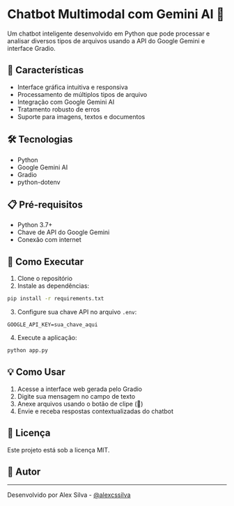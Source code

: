 # Chatbot Multimodal com Gemini AI 🤖

Um chatbot inteligente desenvolvido em Python que pode processar e analisar diversos tipos de arquivos usando a API do Google Gemini e interface Gradio.

## 🌟 Características

- Interface gráfica intuitiva e responsiva
- Processamento de múltiplos tipos de arquivo
- Integração com Google Gemini AI
- Tratamento robusto de erros
- Suporte para imagens, textos e documentos

## 🛠️ Tecnologias

- Python
- Google Gemini AI
- Gradio
- python-dotenv

## 📋 Pré-requisitos

- Python 3.7+
- Chave de API do Google Gemini
- Conexão com internet

## 🚀 Como Executar

1. Clone o repositório
2. Instale as dependências:

```bash
pip install -r requirements.txt
```

3. Configure sua chave API no arquivo `.env`:

```
GOOGLE_API_KEY=sua_chave_aqui
```

4. Execute a aplicação:

```bash
python app.py
```

## 💡 Como Usar

1. Acesse a interface web gerada pelo Gradio
2. Digite sua mensagem no campo de texto
3. Anexe arquivos usando o botão de clipe (📎)
4. Envie e receba respostas contextualizadas do chatbot

## 📝 Licença

Este projeto está sob a licença MIT.

## 👤 Autor

---

Desenvolvido por Alex Silva - [@alexcssilva](https://github.com/alexcssilva)
